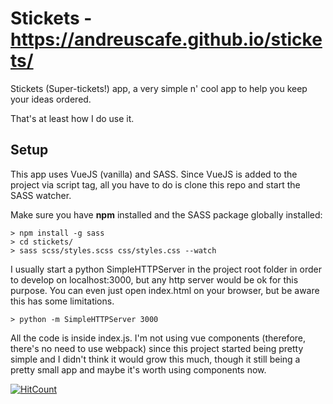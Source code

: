 # Stickets - https://andreuscafe.github.io/stickets/
Stickets (Super-tickets!) app, a very simple n' cool app to help you keep your ideas ordered.

That's at least how I do use it.

## Setup

This app uses VueJS (vanilla) and SASS. Since VueJS is added to the project via script tag, all you have to do is clone this repo and start the SASS watcher.

Make sure you have **npm** installed and the SASS package globally installed:

```shell
> npm install -g sass
> cd stickets/
> sass scss/styles.scss css/styles.css --watch
```

I usually start a python SimpleHTTPServer in the project root folder in order to develop on localhost:3000, but any http server would be ok for this purpose. You can even just open index.html on your browser, but be aware this has some limitations.

```shell
> python -m SimpleHTTPServer 3000
```

All the code is inside index.js. I'm not using vue components (therefore, there's no need to use webpack) since this project started being pretty simple and I didn't think it would grow this much, though it still being a pretty small app and maybe it's worth using components now.

[![HitCount](http://hits.dwyl.io/andreuscafe/stickets.svg)](http://hits.dwyl.io/andreuscafe/stickets)
